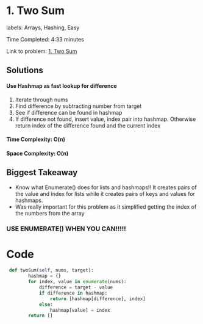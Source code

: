 # 1. Two Sum

labels: Arrays, Hashing, Easy

Time Completed: 4:33 minutes

Link to problem: [1. Two Sum](https://leetcode.com/problems/two-sum/description/)

## Solutions

#### Use Hashmap as fast lookup for difference

1. Iterate through nums
2. Find difference by subtracting number from target
3. See if difference can be found in hashmap
4. If difference not found, insert value, index pair into hashmap. Otherwise return index of the difference found and the current index


#### Time Complexity: O(n)
#### Space Complexity: O(n)

## Biggest Takeaway

- Know what Enumerate() does for lists and hashmaps!! It creates pairs of the value and index for lists while it creates pairs of keys and values for hashmaps. 
- Was really important for this problem as it simplified getting the index of the numbers from the array

### USE ENUMERATE() WHEN YOU CAN!!!!!

 # Code 

```python
 def twoSum(self, nums, target):
        hashmap = {}
        for index, value in enumerate(nums):
            difference = target - value
            if difference in hashmap:
                return [hashmap[difference], index]
            else:
                hashmap[value] = index
        return []